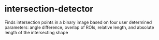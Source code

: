 # intersection-detector
Finds intersection points in a binary image based on four user determined parameters: angle difference, overlap of ROIs, relative length, and absolute length of the intersecting shape
